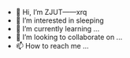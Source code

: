 - 👋 Hi, I’m ZJUT——xrq
- 👀 I’m interested in sleeping
- 🌱 I’m currently learning ...
- 💞️ I’m looking to collaborate on ...
- 📫 How to reach me ...

<!---
ZJUTxrq/ZJUTxrq is a ✨ special ✨ repository because its `README.md` (this file) appears on your GitHub profile.
You can click the Preview link to take a look at your changes.
--->
